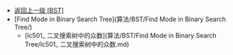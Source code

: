 - [返回上一级 [BST]](算法/BST/)
- [Find Mode in Binary Search Tree](算法/BST/Find Mode in Binary Search Tree/)
  - [lc501_ 二叉搜索树中的众数](算法/BST/Find Mode in Binary Search Tree/lc501_ 二叉搜索树中的众数.md)
